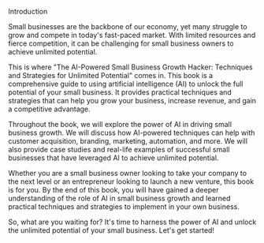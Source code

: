 Introduction

Small businesses are the backbone of our economy, yet many struggle to grow and compete in today's fast-paced market. With limited resources and fierce competition, it can be challenging for small business owners to achieve unlimited potential.

This is where "The AI-Powered Small Business Growth Hacker: Techniques and Strategies for Unlimited Potential" comes in. This book is a comprehensive guide to using artificial intelligence (AI) to unlock the full potential of your small business. It provides practical techniques and strategies that can help you grow your business, increase revenue, and gain a competitive advantage.

Throughout the book, we will explore the power of AI in driving small business growth. We will discuss how AI-powered techniques can help with customer acquisition, branding, marketing, automation, and more. We will also provide case studies and real-life examples of successful small businesses that have leveraged AI to achieve unlimited potential.

Whether you are a small business owner looking to take your company to the next level or an entrepreneur looking to launch a new venture, this book is for you. By the end of this book, you will have gained a deeper understanding of the role of AI in small business growth and learned practical techniques and strategies to implement in your own business.

So, what are you waiting for? It's time to harness the power of AI and unlock the unlimited potential of your small business. Let's get started!
